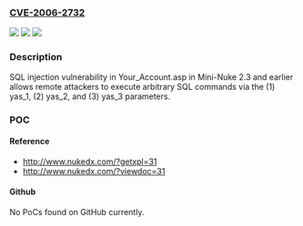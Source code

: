 ### [CVE-2006-2732](https://cve.mitre.org/cgi-bin/cvename.cgi?name=CVE-2006-2732)
![](https://img.shields.io/static/v1?label=Product&message=n%2Fa&color=blue)
![](https://img.shields.io/static/v1?label=Version&message=n%2Fa&color=blue)
![](https://img.shields.io/static/v1?label=Vulnerability&message=n%2Fa&color=brighgreen)

### Description

SQL injection vulnerability in Your_Account.asp in Mini-Nuke 2.3 and earlier allows remote attackers to execute arbitrary SQL commands via the (1) yas_1, (2) yas_2, and (3) yas_3 parameters.

### POC

#### Reference
- http://www.nukedx.com/?getxpl=31
- http://www.nukedx.com/?viewdoc=31

#### Github
No PoCs found on GitHub currently.

